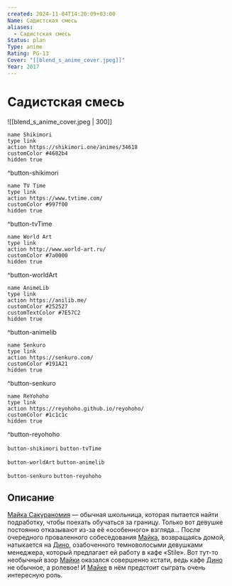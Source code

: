```yaml
---
created: 2024-11-04T14:20:09+03:00
Name: Садистская смесь
aliases:
  - Садистская смесь
Status: plan
Type: anime
Rating: PG-13
Cover: "[[blend_s_anime_cover.jpeg]]"
Year: 2017
---
```


# Садистская смесь

![[blend_s_anime_cover.jpeg | 300]]

```button
name Shikimori
type link
action https://shikimori.one/animes/34618
customColor #4682b4
hidden true
```
^button-shikimori

```button
name TV Time
type link
action https://www.tvtime.com/
customColor #997f00
hidden true
```
^button-tvTime

```button
name World Art
type link
action http://www.world-art.ru/
customColor #7a0000
hidden true
```
^button-worldArt

```button
name AnimeLib
type link
action https://anilib.me/
customColor #252527
customTextColor #7E57C2
hidden true
```
^button-animelib

```button
name Senkuro
type link
action https://senkuro.com/
customColor #191A21
hidden true
```
^button-senkuro

```button
name ReYohoho
type link
action https://reyohoho.github.io/reyohoho/
customColor #1c1c1c
hidden true
```
^button-reyohoho

`button-shikimori` `button-tvTime`

`button-worldArt` `button-animelib`

`button-senkuro` `button-reyohoho`

## Описание

[Майка Сакураномия](https://shikimori.one/characters/152126-maika-sakuranomiya) — обычная школьница, которая пытается найти подработку, чтобы поехать обучаться за границу. Только вот девушке постоянно отказывают из-за её «особенного» взгляда... После очередного проваленного собеседования [Майка](https://shikimori.one/characters/152126-maika-sakuranomiya), возвращаясь домой, натыкается на [Дино](https://shikimori.one/characters/152147-dino), озабоченного темноволосыми девушками менеджера, который предлагает ей работу в кафе «Stile». Вот тут-то необычный взор [Майки](https://shikimori.one/characters/152126-maika-sakuranomiya) оказался совершенно кстати, ведь кафе [Дино](https://shikimori.one/characters/152147-dino) не обычное, а ролевое! И [Майке](https://shikimori.one/characters/152126-maika-sakuranomiya) в нём предстоит сыграть очень интересную роль.
